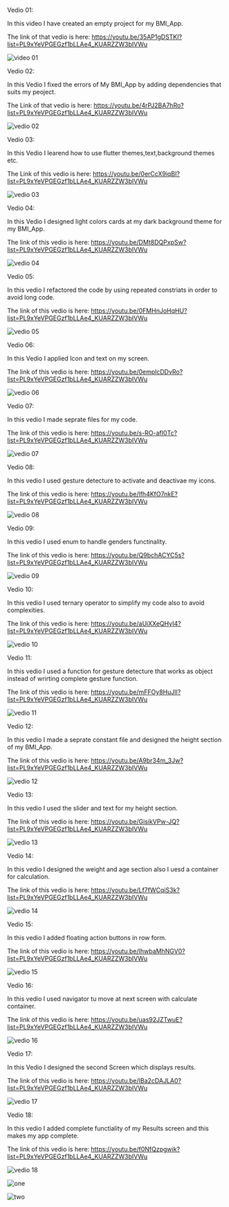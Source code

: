 Vedio 01:

In this video I have created an empty project for my BMI_App.

The link of that vedio is here:
https://youtu.be/35AP1gDSTKI?list=PL9xYeVPGEGzf1bLLAe4_KUARZZW3bIVWu

![video 01](https://github.com/user-attachments/assets/eaba45ea-700f-4ee5-a473-96b7bb421c28)

Vedio 02:

In this Vedio I fixed the errors of My BMI_App by adding dependencies that suits my peoject.

The Link of that vedio is here:
https://youtu.be/4rPJ2BA7hRo?list=PL9xYeVPGEGzf1bLLAe4_KUARZZW3bIVWu

![vedio 02](https://github.com/user-attachments/assets/461f3184-13a3-48a2-9a95-d581c34f0191)

Vedio 03:

In this Vedio I learend how to use flutter themes,text,background themes etc.

The Link of this vedio is here:
https://youtu.be/0erCcX9iqBI?list=PL9xYeVPGEGzf1bLLAe4_KUARZZW3bIVWu

![vedio 03](https://github.com/user-attachments/assets/ef2d71aa-1709-42ed-b39e-208f383b7bf5)

Vedio 04:

In this Vedio I designed light colors cards at my dark background theme for my BMI_App.

The link of this vedio is here:
https://youtu.be/DMt8DQPxpSw?list=PL9xYeVPGEGzf1bLLAe4_KUARZZW3bIVWu

![vedio 04](https://github.com/user-attachments/assets/731ccb33-b1b2-4609-bbd0-74ccfd440344)

Vedio 05:

In this vedio I refactored the code by using repeated constriats in order to avoid long code.

The link of this vedio is here:
https://youtu.be/0FMHnJoHqHU?list=PL9xYeVPGEGzf1bLLAe4_KUARZZW3bIVWu

![vedio 05](https://github.com/user-attachments/assets/2a40d49e-eabf-4d42-9424-03c10fbb44f6)

Vedio 06:

In this Vedio I applied Icon and text on my screen.

The link of this vedio is here:
https://youtu.be/0emplcDDvRo?list=PL9xYeVPGEGzf1bLLAe4_KUARZZW3bIVWu

![vedio 06](https://github.com/user-attachments/assets/af5f4cd6-c4a8-46d6-91c3-fbb6e01c898b)

Vedio 07:

In this vedio I made seprate files for my code.

The link of this vedio is here:
https://youtu.be/s-RO-afI0Tc?list=PL9xYeVPGEGzf1bLLAe4_KUARZZW3bIVWu

![vedio 07](https://github.com/user-attachments/assets/b86c3c59-d7f3-40c1-a69d-6630c9489d77)

Vedio 08:

In this vedio I used gesture detecture to activate and deactivae my icons.

The link of this vedio is here:
https://youtu.be/lfh4KfO7nkE?list=PL9xYeVPGEGzf1bLLAe4_KUARZZW3bIVWu

![vedio 08](https://github.com/user-attachments/assets/e8956c46-30a6-4c23-8210-a651f6ae0db0)

Vedio 09:

In this vedio I used enum to handle genders functinality.

The link of this vedio is here:
https://youtu.be/Q9bchACYC5s?list=PL9xYeVPGEGzf1bLLAe4_KUARZZW3bIVWu

![vedio 09](https://github.com/user-attachments/assets/b2f9f5df-4862-4da1-ba85-3cee04192999)

Vedio 10:

In this vedio I used ternary operator to simplify my code also to avoid complexities.

The link of this vedio is here:
https://youtu.be/aUiXXeQHyI4?list=PL9xYeVPGEGzf1bLLAe4_KUARZZW3bIVWu

![vedio 10](https://github.com/user-attachments/assets/faadf8b1-2e3f-42be-86aa-79ec9e0967d5)

Vedio 11:

In this vedio I used a function for gesture detecture that works as object instead of wrirting complete gesture function.

The link of this vedio is here:
https://youtu.be/mFFOy8HuJlI?list=PL9xYeVPGEGzf1bLLAe4_KUARZZW3bIVWu

![vedio 11](https://github.com/user-attachments/assets/72237d54-1ac4-403e-8b38-d93252aedd93)

Vedio 12:

In this vedio I made a seprate constant file and designed the height section of my BMI_App.

The link of this vedio is here:
https://youtu.be/A9br34m_3Jw?list=PL9xYeVPGEGzf1bLLAe4_KUARZZW3bIVWu

![vedio 12](https://github.com/user-attachments/assets/c2883c5f-4068-459d-be6c-0b9e0f5e4b05)

Vedio 13:

In this vedio I used the slider and text for my height section.

The link of this vedio is here:
https://youtu.be/GisikVPw-JQ?list=PL9xYeVPGEGzf1bLLAe4_KUARZZW3bIVWu

![vedio 13](https://github.com/user-attachments/assets/4c44552a-7bbe-4d85-b241-f3501bc2a7d4)


Vedio 14:

In this vedio I designed the weight and age section also I uesd a container for calculation.

The link of this vedio is here:
https://youtu.be/Lf7fWCqiS3k?list=PL9xYeVPGEGzf1bLLAe4_KUARZZW3bIVWu

![vedio 14](https://github.com/user-attachments/assets/f1a191e8-ac0f-4885-bff7-d367422b1165)

Vedio 15:

In this vedio I added floating action buttons in row form.

The link of this vedio is here:
https://youtu.be/IhwbaMhNGV0?list=PL9xYeVPGEGzf1bLLAe4_KUARZZW3bIVWu

![vedio 15](https://github.com/user-attachments/assets/a8a071e5-5380-4fe8-ae97-0d344dba5d3e)


Vedio 16:

In this vedio I used navigator tu move at next screen with calculate container.

The link of this vedio is here:
https://youtu.be/uas92JZTwuE?list=PL9xYeVPGEGzf1bLLAe4_KUARZZW3bIVWu

![vedio 16](https://github.com/user-attachments/assets/41a7f102-87ae-46ab-acfb-596d438f86ae)


Vedio 17:

In this Vedio I designed the second Screen which displays results.

The link of this vedio is here:
https://youtu.be/IBa2cDAJLA0?list=PL9xYeVPGEGzf1bLLAe4_KUARZZW3bIVWu

![vedio 17](https://github.com/user-attachments/assets/6ccd4eea-7800-4ba0-9d5f-42ec830b49f3)


Vedio 18:

In this vedio I added complete functiality of my Results screen and this makes my app complete.

The link of this vedio is here:
https://youtu.be/f0NfQzpgwik?list=PL9xYeVPGEGzf1bLLAe4_KUARZZW3bIVWu

![vedio 18](https://github.com/user-attachments/assets/c43e308c-0228-4c39-aeb2-22e93f479b2e)


![one](https://github.com/user-attachments/assets/bc7852bd-f521-4273-83f8-967acbf1d324)


![two](https://github.com/user-attachments/assets/cf47f619-b89b-4810-8ecc-5c3ff26389d3)








